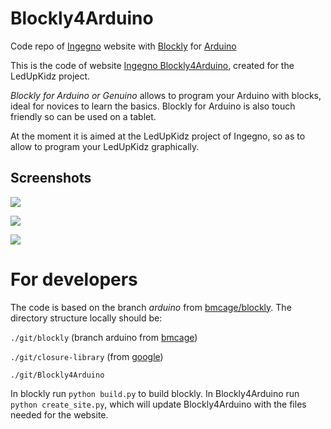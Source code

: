 # Blockly4Arduino
Code repo of [Ingegno](http://ingegno.be) website with [Blockly](https://developers.google.com/blockly/) for [Arduino](http://arduino.cc) 

This is the code of website [Ingegno Blockly4Arduino](http://ingegno.be/Manuals/Blockly4Arduino/demos/blocklyduino/), created for the LedUpKidz project.

*Blockly for Arduino or Genuino* allows to program your Arduino with blocks, ideal for novices to learn the basics. Blockly for Arduino is also touch friendly so can be used on a tablet.

At the moment it is aimed at the LedUpKidz project of Ingegno, so as to allow to program your LedUpKidz graphically. 

## Screenshots

![](https://github.com/ingegno/Blockly4Arduino/blob/master/doc/blockly_ex1.png?raw=true)

![](https://github.com/ingegno/Blockly4Arduino/blob/master/doc/blockly_ex2.png?raw=true)

![](https://github.com/ingegno/Blockly4Arduino/blob/master/doc/blockly_ex3.png?raw=true)

# For developers

The code is based on the branch *arduino* from [bmcage/blockly](https://github.com/bmcage/blockly). The directory structure locally should be:

`./git/blockly` (branch arduino from [bmcage](https://github.com/bmcage/blockly))

`./git/closure-library` (from [google](https://github.com/google/closure-library))

`./git/Blockly4Arduino`

In blockly run `python build.py` to build blockly. In Blockly4Arduino run `python create_site.py`, which will update Blockly4Arduino with the files needed for the website.

